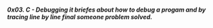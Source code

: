##### 0x03. C - Debugging it briefes about how to debug a progam and by tracing line by line final someone problem solved.

